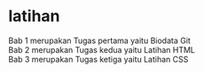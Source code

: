 # latihan
Bab 1 merupakan Tugas pertama yaitu Biodata Git \
Bab 2 merupakan Tugas kedua yaitu Latihan HTML \
Bab 3 merupakan Tugas ketiga yaitu Latihan CSS